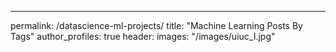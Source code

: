 ---
permalink: /datascience-ml-projects/
title: "Machine Learning Posts By Tags"
author_profiles: true
header:
  images: "/images/uiuc_I.jpg"
